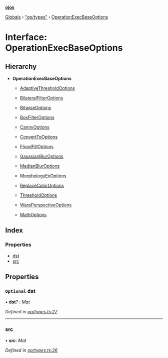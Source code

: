 **[ojos](../README.md)**

[Globals](../README.md) › ["op/types"](../modules/_op_types_.md) › [OperationExecBaseOptions](_op_types_.operationexecbaseoptions.md)

# Interface: OperationExecBaseOptions

## Hierarchy

* **OperationExecBaseOptions**

  * [AdaptiveThresholdOptions](_op_adaptivethreshold_.adaptivethresholdoptions.md)

  * [BilateralFilterOptions](_op_bilateralfilter_.bilateralfilteroptions.md)

  * [BitwiseOptions](_op_bitwise_.bitwiseoptions.md)

  * [BoxFilterOptions](_op_boxfilter_.boxfilteroptions.md)

  * [CannyOptions](_op_canny_.cannyoptions.md)

  * [ConvertToOptions](_op_convertto_.converttooptions.md)

  * [FloodFillOptions](_op_floodfill_.floodfilloptions.md)

  * [GaussianBlurOptions](_op_gaussianblur_.gaussianbluroptions.md)

  * [MedianBlurOptions](_op_medianblur_.medianbluroptions.md)

  * [MorphologyExOptions](_op_morphologyex_.morphologyexoptions.md)

  * [ReplaceColorOptions](_op_replacecolor_.replacecoloroptions.md)

  * [ThresholdOptions](_op_threshold_.thresholdoptions.md)

  * [WarpPerspectiveOptions](_op_warpperspective_.warpperspectiveoptions.md)

  * [MathOptions](_op_math_.mathoptions.md)

## Index

### Properties

* [dst](_op_types_.operationexecbaseoptions.md#optional-dst)
* [src](_op_types_.operationexecbaseoptions.md#src)

## Properties

### `Optional` dst

• **dst**? : *Mat*

*Defined in [op/types.ts:27](https://github.com/cancerberoSgx/mirada/blob/d83d69e/ojos/src/op/types.ts#L27)*

___

###  src

• **src**: *Mat*

*Defined in [op/types.ts:26](https://github.com/cancerberoSgx/mirada/blob/d83d69e/ojos/src/op/types.ts#L26)*
